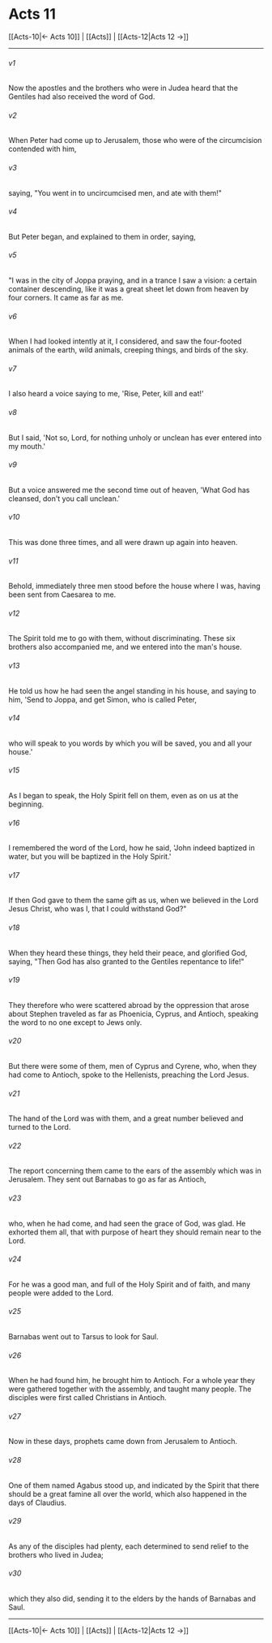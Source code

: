 # Acts 11

[[Acts-10|← Acts 10]] | [[Acts]] | [[Acts-12|Acts 12 →]]
***



###### v1 
Now the apostles and the brothers who were in Judea heard that the Gentiles had also received the word of God. 

###### v2 
When Peter had come up to Jerusalem, those who were of the circumcision contended with him, 

###### v3 
saying, "You went in to uncircumcised men, and ate with them!" 

###### v4 
But Peter began, and explained to them in order, saying, 

###### v5 
"I was in the city of Joppa praying, and in a trance I saw a vision: a certain container descending, like it was a great sheet let down from heaven by four corners. It came as far as me. 

###### v6 
When I had looked intently at it, I considered, and saw the four-footed animals of the earth, wild animals, creeping things, and birds of the sky. 

###### v7 
I also heard a voice saying to me, 'Rise, Peter, kill and eat!' 

###### v8 
But I said, 'Not so, Lord, for nothing unholy or unclean has ever entered into my mouth.' 

###### v9 
But a voice answered me the second time out of heaven, 'What God has cleansed, don't you call unclean.' 

###### v10 
This was done three times, and all were drawn up again into heaven. 

###### v11 
Behold, immediately three men stood before the house where I was, having been sent from Caesarea to me. 

###### v12 
The Spirit told me to go with them, without discriminating. These six brothers also accompanied me, and we entered into the man's house. 

###### v13 
He told us how he had seen the angel standing in his house, and saying to him, 'Send to Joppa, and get Simon, who is called Peter, 

###### v14 
who will speak to you words by which you will be saved, you and all your house.' 

###### v15 
As I began to speak, the Holy Spirit fell on them, even as on us at the beginning. 

###### v16 
I remembered the word of the Lord, how he said, 'John indeed baptized in water, but you will be baptized in the Holy Spirit.' 

###### v17 
If then God gave to them the same gift as us, when we believed in the Lord Jesus Christ, who was I, that I could withstand God?" 

###### v18 
When they heard these things, they held their peace, and glorified God, saying, "Then God has also granted to the Gentiles repentance to life!" 

###### v19 
They therefore who were scattered abroad by the oppression that arose about Stephen traveled as far as Phoenicia, Cyprus, and Antioch, speaking the word to no one except to Jews only. 

###### v20 
But there were some of them, men of Cyprus and Cyrene, who, when they had come to Antioch, spoke to the Hellenists, preaching the Lord Jesus. 

###### v21 
The hand of the Lord was with them, and a great number believed and turned to the Lord. 

###### v22 
The report concerning them came to the ears of the assembly which was in Jerusalem. They sent out Barnabas to go as far as Antioch, 

###### v23 
who, when he had come, and had seen the grace of God, was glad. He exhorted them all, that with purpose of heart they should remain near to the Lord. 

###### v24 
For he was a good man, and full of the Holy Spirit and of faith, and many people were added to the Lord. 

###### v25 
Barnabas went out to Tarsus to look for Saul. 

###### v26 
When he had found him, he brought him to Antioch. For a whole year they were gathered together with the assembly, and taught many people. The disciples were first called Christians in Antioch. 

###### v27 
Now in these days, prophets came down from Jerusalem to Antioch. 

###### v28 
One of them named Agabus stood up, and indicated by the Spirit that there should be a great famine all over the world, which also happened in the days of Claudius. 

###### v29 
As any of the disciples had plenty, each determined to send relief to the brothers who lived in Judea; 

###### v30 
which they also did, sending it to the elders by the hands of Barnabas and Saul.

***
[[Acts-10|← Acts 10]] | [[Acts]] | [[Acts-12|Acts 12 →]]
